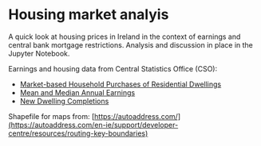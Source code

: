 # Housing market analyis

A quick look at housing prices in Ireland in the context of earnings and central bank mortgage restrictions. Analysis and discussion in place in the Jupyter Notebook.

Earnings and housing data from Central Statistics Office (CSO):

* [Market-based Household Purchases of Residential Dwellings](https://data.cso.ie/table/HPA04)
* [Mean and Median Annual Earnings](https://data.cso.ie/table/NEA08)
* [New Dwelling Completions](https://data.cso.ie/table/NDA01)

Shapefile for maps from: [https://autoaddress.com/](https://autoaddress.com/en-ie/support/developer-centre/resources/routing-key-boundaries)